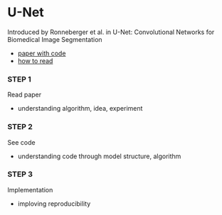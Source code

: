 # U-Net
Introduced by Ronneberger et al. 
in U-Net: Convolutional Networks for Biomedical Image Segmentation
- [paper with code](https://paperswithcode.com/method/u-net)
- [how to read](https://media-ai.tistory.com/7)
### STEP 1
Read paper
- understanding algorithm, idea, experiment
### STEP 2
See code
- understanding code through model structure, algorithm
### STEP 3
Implementation
- imploving reproducibility

